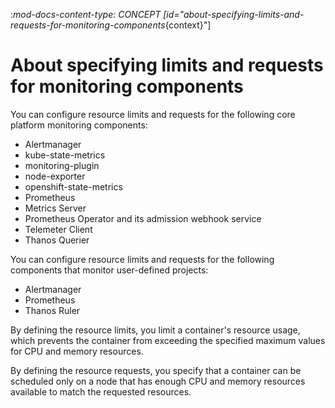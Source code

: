 :_mod-docs-content-type: CONCEPT
[id="about-specifying-limits-and-requests-for-monitoring-components_{context}"]
# About specifying limits and requests for monitoring components

You can configure resource limits and requests for the following core platform monitoring components:

* Alertmanager
* kube-state-metrics
* monitoring-plugin
* node-exporter
* openshift-state-metrics
* Prometheus
* Metrics Server
* Prometheus Operator and its admission webhook service
* Telemeter Client
* Thanos Querier

You can configure resource limits and requests for the following components that monitor user-defined projects:

* Alertmanager
* Prometheus
* Thanos Ruler

By defining the resource limits, you limit a container's resource usage, which prevents the container from exceeding the specified maximum values for CPU and memory resources.

By defining the resource requests, you specify that a container can be scheduled only on a node that has enough CPU and memory resources available to match the requested resources.